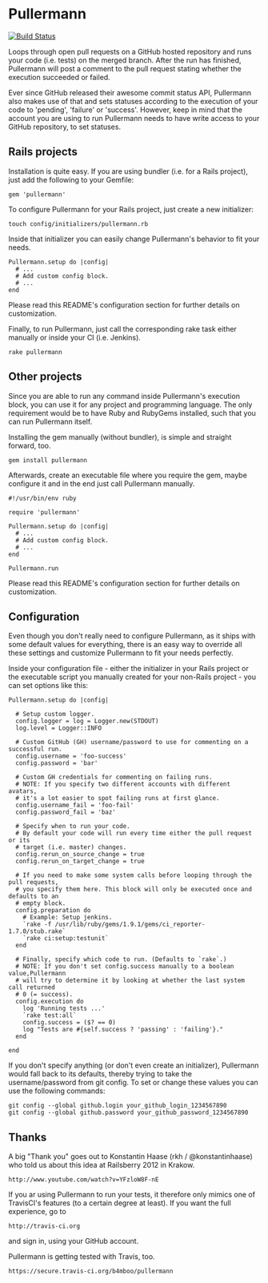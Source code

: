Pullermann
==========
[![Build Status](https://secure.travis-ci.org/b4mboo/pullermann.png)](https://secure.travis-ci.org/b4mboo/pullermann)

Loops through open pull requests on a GitHub hosted repository and runs your code
(i.e. tests) on the merged branch. After the run has finished, Pullermann will
post a comment to the pull request stating whether the execution succeeded or failed.

Ever since GitHub released their awesome commit status API, Pullermann also makes use 
of that and sets statuses according to the execution of your code to 'pending', 
'failure' or 'success'.
However, keep in mind that the account you are using to run Pullermann needs to have
write access to your GitHub repository, to set statuses.


Rails projects
--------------

Installation is quite easy. If you are using bundler (i.e. for a Rails project),
just add the following to your Gemfile:

    gem 'pullermann'

To configure Pullermann for your Rails project, just create a new initializer:

    touch config/initializers/pullermann.rb

Inside that initializer you can easily change Pullermann's behavior to fit your needs.

    Pullermann.setup do |config|
      # ...
      # Add custom config block.
      # ...
    end

Please read this README's configuration section for further details on 
customization.

Finally, to run Pullermann, just call the corresponding rake task either
manually or inside your CI (i.e. Jenkins).

    rake pullermann


Other projects
--------------

Since you are able to run any command inside Pullermann's execution block, 
you can use it for any project and programming language. The only requirement 
would be to have Ruby and RubyGems installed, such that you can run Pullermann 
itself.

Installing the gem manually (without bundler), is simple and straight forward, too.

    gem install pullermann

Afterwards, create an executable file where you require the gem, maybe configure 
it and in the end just call Pullermann manually.

    #!/usr/bin/env ruby

    require 'pullermann'

    Pullermann.setup do |config|
      # ...
      # Add custom config block.
      # ...
    end

    Pullermann.run

Please read this README's configuration section for further details on 
customization.


Configuration
-------------

Even though you don't really need to configure Pullermann, as it ships with some 
default values for everything, there is an easy way to override all these settings 
and customize Pullermann to fit your needs perfectly.

Inside your configuration file - either the initializer in your Rails project or the
executable script you manually created for your non-Rails project - you can set 
options like this:

    Pullermann.setup do |config|

      # Setup custom logger.
      config.logger = log = Logger.new(STDOUT)
      log.level = Logger::INFO

      # Custom GitHub (GH) username/password to use for commenting on a successful run.
      config.username = 'foo-success'
      config.password = 'bar'

      # Custom GH credentials for commenting on failing runs.
      # NOTE: If you specify two different accounts with different avatars,
      # it's a lot easier to spot failing runs at first glance.
      config.username_fail = 'foo-fail'
      config.password_fail = 'baz'

      # Specify when to run your code.
      # By default your code will run every time either the pull request or its
      # target (i.e. master) changes.
      config.rerun_on_source_change = true
      config.rerun_on_target_change = true

      # If you need to make some system calls before looping through the pull requests,
      # you specify them here. This block will only be executed once and defaults to an 
      # empty block.
      config.preparation do
        # Example: Setup jenkins.
        `rake -f /usr/lib/ruby/gems/1.9.1/gems/ci_reporter-1.7.0/stub.rake`
        `rake ci:setup:testunit`
      end

      # Finally, specify which code to run. (Defaults to `rake`.)
      # NOTE: If you don't set config.success manually to a boolean value,Pullermann 
      # will try to determine it by looking at whether the last system call returned 
      # 0 (= success).
      config.execution do
        log 'Running tests ...'
        `rake test:all`
        config.success = ($? == 0)
        log "Tests are #{self.success ? 'passing' : 'failing'}."
      end

    end

If you don't specify anything (or don't even create an initializer), Pullermann
would fall back to its defaults, thereby trying to take the username/password
from git config. To set or change these values you can use the following
commands:

    git config --global github.login your_github_login_1234567890
    git config --global github.password your_github_password_1234567890


Thanks
------

A big "Thank you" goes out to Konstantin Haase (rkh / @konstantinhaase) who
told us about this idea at Railsberry 2012 in Krakow.

    http://www.youtube.com/watch?v=YFzloW8F-nE

If you ar using Pullermann to run your tests, it therefore only mimics one of 
TravisCI's features (to a certain degree at least). If you want the full 
experience, go to

    http://travis-ci.org

and sign in, using your GitHub account.

Pullermann is getting tested with Travis, too.

    https://secure.travis-ci.org/b4mboo/pullermann

